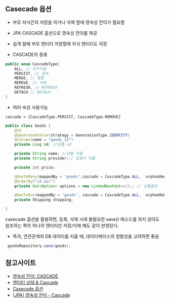 ## Casecade 옵션
- 부모 자식간의 저장을 하거나 삭제 할때 영속성 전이가 필요함
- JPA CASCADE 옵션으로 영속성 전이를 제공
- 쉽게 말해 부모 엔티티 저장할때 자식 엔티티도 저장

- CASCADE의 종류
~~~java
public enum CascadeType{
    ALL, // 모두적용
    PERSIST, // 영속
    MERGE, // 병합
    REMOVE, // 삭제
    REFRESH, // REFRESH
    DETACH // DETACH
}
~~~
- 여러 속성 사용가능
~~~
cascade = {CascadeType.PERSIST, CascadeType.REMOVE}
~~~


~~~java
public class Goods {
    @Id
    @GeneratedValue(strategy = GenerationType.IDENTITY)
    @Column(name = "goods_id")
    private Long id; //상품 id

    private String name; //상품 이름
    private String provider;// 입점사 이름

    private int price;

    @OneToMany(mappedBy = "goods",cascade = CascadeType.ALL,  orphanRemoval = true, fetch = FetchType.LAZY)
    @OrderBy("id asc")
    private Set<Option> options = new LinkedHashSet<>();; // 상품옵션

    @OneToOne(mappedBy = "goods", cascade = CascadeType.ALL,  orphanRemoval = true, fetch = FetchType.EAGER)
    private Shipping shipping;

}

~~~
casecade 옵션을 활용하면, 등록, 삭제 시에 불필요한 save() 메소드를 하지 않아도 참조하는 쪽의 하나의 엔티티만 저장/삭제 해도 같이 반영된다. 
- 특히, 연관관계의 DB 데이터를 지울 때, 데이터베이스의 정합성을 고려하면 좋음
~~~java
 goodsRepository.save(goods);
~~~


## 참고사이트
- [영속성 전이: CASCADE](https://webcoding-start.tistory.com/41)
- [엔티티 상태 & Cascade](https://velog.io/@max9106/JPA%EC%97%94%ED%8B%B0%ED%8B%B0-%EC%83%81%ED%83%9C-Cascade)
- [Casecade 옵션](https://umanking.github.io/jpa/2019/04/12/jpa-cascade.html)
- [[JPA] 영속성 전이 - Cascade](https://lng1982.tistory.com/277)
